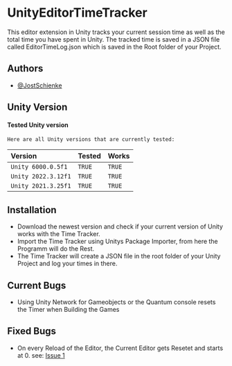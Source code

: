 # UnityEditorTimeTracker
This editor extension in Unity tracks your current session time as well as the total time you have spent in Unity.
The tracked time is saved in a JSON file called EditorTimeLog.json which is saved in the Root folder of your Project.


## Authors

- [@JostSchienke](https://github.com/JostSchienke)


## Unity Version

#### Tested Unity version

```
Here are all Unity versions that are currently tested: 
```

| Version | Tested     | Works                |
| :-------- | :------- | :------------------------- |
| `Unity 6000.0.5f1`| `TRUE` | `TRUE` |
| `Unity 2022.3.12f1` | `TRUE` | `TRUE` |
| `Unity 2021.3.25f1` | `TRUE` | `TRUE` |

## Installation
- Download the newest version and check if your current version of Unity works with the Time Tracker.
- Import the Time Tracker using Unitys Package Importer, from here the Programm will do the Rest.
- The Time Tracker will create a JSON file in the root folder of your Unity Project and log your times in there. 

## Current Bugs
- Using Unity Network for Gameobjects or the Quantum console resets the Timer when Building the Games

## Fixed Bugs
- On every Reload of the Editor, the Current Editor gets Resetet and starts at 0. see: [Issue 1](https://github.com/JostSchienke/UnityEditorTimeTracker/issues/1)
